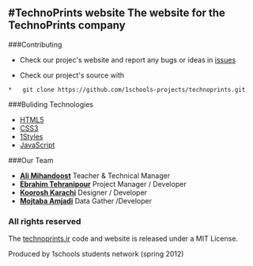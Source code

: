 #TechnoPrints website
The website for the **TechnoPrints** company
-----------------------
###Contributing

* Check our projec's website and report any bugs or ideas in [issues](https://github.com/1schools-projects/technoprints/issues)

* Check our project's source with
```
*   git clone https://github.com/1schools-projects/technoprints.git
```


###Buliding Technologies
* [HTML5](http://ali.md/wiki/html5)
* [CSS3](http://ali.md/css3ref)
* [1Styles](http://ali.md/1styles)
* [JavaScript](http://ali.md/wiki/javascript)



###Our Team
* [**Ali Mihandoost**](http://github.com/alimd) Teacher & Technical Manager
* [**Ebrahim Tehranipour**](https://github.com/etp1711) Project Manager / Developer
* [**Koorosh Karachi**](https://github.com/Cyrus-krc) Designer / Developer
* [**Mojtaba Amjadi**](https://github.com/moji-am) Data Gather /Developer


### All rights reserved ###
The [technoprints.ir](http://technoprints.ir) code and website is released under a MIT License.

Produced by 1schools students network (spring 2012)
